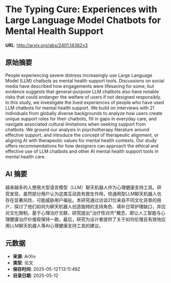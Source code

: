 # The Typing Cure: Experiences with Large Language Model Chatbots for Mental Health Support

**URL**: http://arxiv.org/abs/2401.14362v3

## 原始摘要

People experiencing severe distress increasingly use Large Language Model
(LLM) chatbots as mental health support tools. Discussions on social media have
described how engagements were lifesaving for some, but evidence suggests that
general-purpose LLM chatbots also have notable risks that could endanger the
welfare of users if not designed responsibly. In this study, we investigate the
lived experiences of people who have used LLM chatbots for mental health
support. We build on interviews with 21 individuals from globally diverse
backgrounds to analyze how users create unique support roles for their
chatbots, fill in gaps in everyday care, and navigate associated cultural
limitations when seeking support from chatbots. We ground our analysis in
psychotherapy literature around effective support, and introduce the concept of
therapeutic alignment, or aligning AI with therapeutic values for mental health
contexts. Our study offers recommendations for how designers can approach the
ethical and effective use of LLM chatbots and other AI mental health support
tools in mental health care.


## AI 摘要

越来越多的人使用大型语言模型（LLM）聊天机器人作为心理健康支持工具。研究发现，虽然部分用户认为这类互动具有救生作用，但通用型LLM聊天机器人也存在显著风险，可能威胁用户福祉。本研究通过访谈21位来自不同文化背景的用户，探讨了他们如何为聊天机器人创造独特的支持角色、填补日常护理缺口，并应对文化限制。基于心理治疗文献，研究提出"治疗性对齐"概念，即让人工智能与心理健康治疗价值观保持一致。最后，研究为设计者提供了关于如何伦理且有效地应用LLM聊天机器人等AI心理健康支持工具的建议。

## 元数据

- **来源**: ArXiv
- **类型**: 论文
- **保存时间**: 2025-05-12T13:11:49Z
- **目录日期**: 2025-05-12
